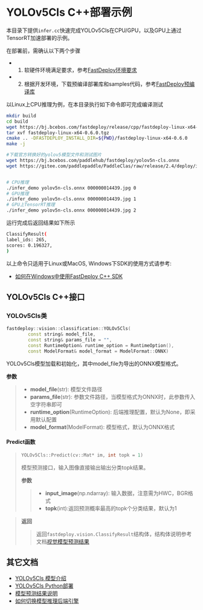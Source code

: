 # YOLOv5Cls C++部署示例

本目录下提供`infer.cc`快速完成YOLOv5Cls在CPU/GPU，以及GPU上通过TensorRT加速部署的示例。

在部署前，需确认以下两个步骤

- 1. 软硬件环境满足要求，参考[FastDeploy环境要求](../../../../../docs/cn/build_and_install/download_prebuilt_libraries.md)  
- 2. 根据开发环境，下载预编译部署库和samples代码，参考[FastDeploy预编译库](../../../../../docs/cn/build_and_install/download_prebuilt_libraries.md)

以Linux上CPU推理为例，在本目录执行如下命令即可完成编译测试

```bash
mkdir build
cd build
wget https://bj.bcebos.com/fastdeploy/release/cpp/fastdeploy-linux-x64-0.6.0.tgz
tar xvf fastdeploy-linux-x64-0.6.0.tgz
cmake .. -DFASTDEPLOY_INSTALL_DIR=${PWD}/fastdeploy-linux-x64-0.6.0
make -j

#下载官方转换好的yolov5模型文件和测试图片
wget https://bj.bcebos.com/paddlehub/fastdeploy/yolov5n-cls.onnx
wget https://gitee.com/paddlepaddle/PaddleClas/raw/release/2.4/deploy/images/ImageNet/ILSVRC2012_val_00000010.jpeg


# CPU推理
./infer_demo yolov5n-cls.onnx 000000014439.jpg 0
# GPU推理
./infer_demo yolov5n-cls.onnx 000000014439.jpg 1
# GPU上TensorRT推理
./infer_demo yolov5n-cls.onnx 000000014439.jpg 2
```

运行完成后返回结果如下所示
```bash
ClassifyResult(
label_ids: 265,
scores: 0.196327,
)
```

以上命令只适用于Linux或MacOS, Windows下SDK的使用方式请参考:  
- [如何在Windows中使用FastDeploy C++ SDK](../../../../../docs/cn/faq/use_sdk_on_windows.md)

## YOLOv5Cls C++接口

### YOLOv5Cls类

```c++
fastdeploy::vision::classification::YOLOv5Cls(
        const string& model_file,
        const string& params_file = "",
        const RuntimeOption& runtime_option = RuntimeOption(),
        const ModelFormat& model_format = ModelFormat::ONNX)
```

YOLOv5Cls模型加载和初始化，其中model_file为导出的ONNX模型格式。

**参数**

> * **model_file**(str): 模型文件路径
> * **params_file**(str): 参数文件路径，当模型格式为ONNX时，此参数传入空字符串即可
> * **runtime_option**(RuntimeOption): 后端推理配置，默认为None，即采用默认配置
> * **model_format**(ModelFormat): 模型格式，默认为ONNX格式

#### Predict函数

> ```c++
> YOLOv5Cls::Predict(cv::Mat* im, int topk = 1)
> ```
>
> 模型预测接口，输入图像直接输出输出分类topk结果。
>
> **参数**
>
> > * **input_image**(np.ndarray): 输入数据，注意需为HWC，BGR格式
> > * **topk**(int):返回预测概率最高的topk个分类结果，默认为1


> **返回**
>
> > 返回`fastdeploy.vision.ClassifyResult`结构体，结构体说明参考文档[视觉模型预测结果](../../../../../docs/api/vision_results/)


## 其它文档

- [YOLOv5Cls 模型介绍](..)
- [YOLOv5Cls Python部署](../python)
- [模型预测结果说明](../../../../../docs/api/vision_results/)
- [如何切换模型推理后端引擎](../../../../../docs/cn/faq/how_to_change_backend.md)
